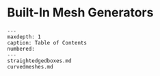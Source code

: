 # Built-In Mesh Generators

```{toctree}
---
maxdepth: 1
caption: Table of Contents
numbered:
---
straightedgedboxes.md
curvedmeshes.md
```


